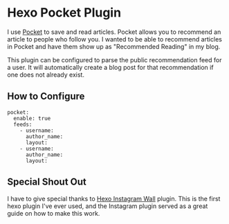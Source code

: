#  Hexo Pocket Plugin

I use [Pocket](https://getpocket.com/) to save and read articles.  Pocket 
allows you to recommend an article to people who follow you. I wanted to be able
to recommend articles in Pocket and have them show up as "Recommended Reading" in
my blog. 

This plugin can be configured to parse the public recommendation feed for a user. It will 
automatically create a blog post for that recommendation if one does not already exist.

## How to Configure
```
pocket:
  enable: true
  feeds:
    - username:
      author_name:
      layout:
    - username:
      author_name:
      layout:
```


## Special Shout Out

I have to give special thanks to [Hexo Instagram Wall](https://github.com/rdgpt/hexo-instagram-wall) plugin.
This is the first hexo plugin I've ever used, and the Instagram plugin served as a great guide
on how to make this work.